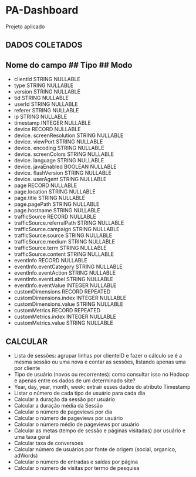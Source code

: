 # PA-Dashboard
Projeto aplicado 



## DADOS COLETADOS

## Nome do campo				  ## Tipo ## Modo

* clientId									  STRING	NULLABLE
* type										    STRING	NULLABLE
* version									    STRING	NULLABLE
* tid										  	  STRING	NULLABLE
* userId								  	  STRING	NULLABLE
* referer									    STRING	NULLABLE
* ip											    STRING	NULLABLE
* timestamp								    INTEGER	NULLABLE
* device									    RECORD	NULLABLE
* device. screenResolution	  STRING	NULLABLE
* device. viewPort					  STRING	NULLABLE
* device. encoding					  STRING	NULLABLE
* device. screenColors			  STRING	NULLABLE
* device. language					  STRING	NULLABLE
* device. javaEnabled			    BOOLEAN	NULLABLE
* device. flashVersion		  	STRING	NULLABLE
* device. userAgent					  STRING	NULLABLE
* page										    RECORD	NULLABLE
* page.location							  STRING	NULLABLE
* page.title								  STRING	NULLABLE
* page.pagePath						    STRING	NULLABLE
* page.hostname						    STRING	NULLABLE
* trafficSource							  RECORD	NULLABLE
* trafficSource.referralPath  STRING	NULLABLE
* trafficSource.campaign			STRING	NULLABLE
* trafficSource.source				STRING	NULLABLE
* trafficSource.medium				STRING	NULLABLE
* trafficSource.term					STRING	NULLABLE
* trafficSource.content			  STRING	NULLABLE
* eventInfo								    RECORD	NULLABLE
* eventInfo.eventCategory		  STRING	NULLABLE
* eventInfo.eventAction			  STRING	NULLABLE
* eventInfo.eventLabel				STRING	NULLABLE
* eventInfo.eventValue				INTEGER	NULLABLE
* customDimensions					  RECORD	REPEATED
* customDimensions.index		  INTEGER	NULLABLE
* customDimensions.value	  	STRING	NULLABLE
* customMetrics						    RECORD	REPEATED
* customMetrics.index				  INTEGER	NULLABLE
* customMetrics.value				  STRING	NULLABLE



## CALCULAR

* Lista de sessões: agrupar linhas por clienteID e fazer o cálculo se é a mesma sessão ou uma nova e contar as sessões, listando apenas uma por cliente
* Tipo de usuário (novos ou recorrentes): como consultar isso no Hadoop e apenas entre os dados de um determinado site?
* Year, day, year, month, week: extrair esses dados do atributo Timestamp
* Listar o número de cada tipo de usuário para cada dia
* Calcular a duração da sessão por usuário
* Calcular a duração média da Sessão
* Calcular o número de pageviews por dia
* Calcular o número de pageviews por usuário
* Calcular o número médio de pageviews por usuário
* Calcular as metas (tempo de sessão e páginas visitadas) por usuário e uma taxa geral
* Calcular taxa de conversoes
* Calcular número de usuários por fonte de origem (social, organico, adWords)
* Calcular o número de entradas e saídas por página
* Calcular o número de visitas por termo de pesquisa
